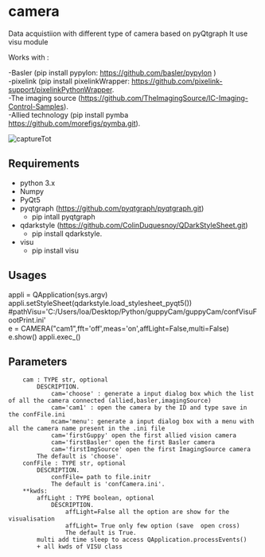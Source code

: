 # camera


Data acquistiion with different type of camera based on pyQtgraph
It use visu module  
  
  
Works with :

-Basler (pip install pypylon: https://github.com/basler/pypylon )  
-pixelink (pip install pixelinkWrapper: https://github.com/pixelink-support/pixelinkPythonWrapper.  
-The imaging source (https://github.com/TheImagingSource/IC-Imaging-Control-Samples).  
-Allied technology (pip install pymba https://github.com/morefigs/pymba.git).  





![captureTot](https://user-images.githubusercontent.com/29065484/82903692-9cd3ed00-9f61-11ea-98ff-865e0a1cf0ac.png)
## Requirements
*   python 3.x
*   Numpy
*   PyQt5
*   pyqtgraph (https://github.com/pyqtgraph/pyqtgraph.git) 
    * pip intall pyqtgraph
*   qdarkstyle (https://github.com/ColinDuquesnoy/QDarkStyleSheet.git)
    * pip install qdarkstyle. 
 * visu
   * pip install visu
  
  ## Usages
  appli = QApplication(sys.argv) 
  appli.setStyleSheet(qdarkstyle.load_stylesheet_pyqt5())
  #pathVisu='C:/Users/loa/Desktop/Python/guppyCam/guppyCam/confVisuFootPrint.ini'  
  e = CAMERA("cam1",fft='off',meas='on',affLight=False,multi=False)    
  e.show() 
  appli.exec_()  
  
  ## Parameters   
          
        cam : TYPE str, optional  
            DESCRIPTION.   
                cam='choose' : generate a input dialog box which the list of all the camera connected (allied,basler,imagingSource)   
                cam='cam1' : open the camera by the ID and type save in the confFile.ini  
                ncam='menu': generate a input dialog box with a menu with all the camera name present in the .ini file   
                cam='firstGuppy' open the first allied vision camera  
                cam='firstBasler' open the first Basler camera  
                cam='firstImgSource' open the first ImagingSource camera  
            The default is 'choose'.  
        confFile : TYPE str, optional  
            DESCRIPTION.  
                confFile= path to file.initr  
                The default is 'confCamera.ini'.  
        **kwds:  
            affLight : TYPE boolean, optional  
                DESCRIPTION.  
                    affLight=False all the option are show for the visualisation  
                    affLight= True only few option (save  open cross)  
                    The default is True.  
            multi add time sleep to access QApplication.processEvents()   
            + all kwds of VISU class  
              
